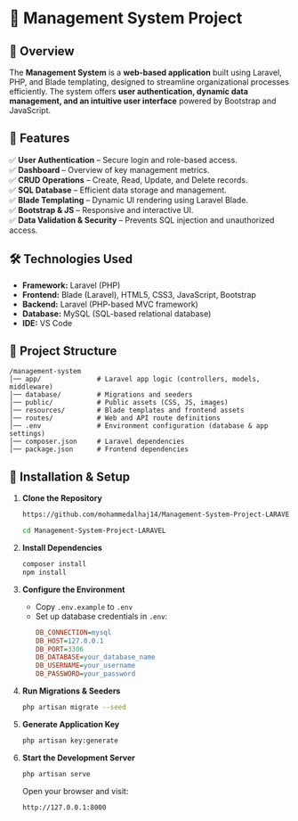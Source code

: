

# 🏢 Management System  Project

## 📌 Overview  
The **Management System** is a **web-based application** built using Laravel, PHP, and Blade templating, designed to streamline organizational processes efficiently. The system offers **user authentication, dynamic data management, and an intuitive user interface** powered by Bootstrap and JavaScript.  

## 🚀 Features  
✅ **User Authentication** – Secure login and role-based access.  
✅ **Dashboard** – Overview of key management metrics.  
✅ **CRUD Operations** – Create, Read, Update, and Delete records.  
✅ **SQL Database** – Efficient data storage and management.  
✅ **Blade Templating** – Dynamic UI rendering using Laravel Blade.  
✅ **Bootstrap & JS** – Responsive and interactive UI.  
✅ **Data Validation & Security** – Prevents SQL injection and unauthorized access.  

## 🛠️ Technologies Used  
- **Framework:** Laravel (PHP)  
- **Frontend:** Blade (Laravel), HTML5, CSS3, JavaScript, Bootstrap  
- **Backend:** Laravel (PHP-based MVC framework)  
- **Database:** MySQL (SQL-based relational database)  
- **IDE:** VS Code  

## 📂 Project Structure  
```
/management-system
│── app/              # Laravel app logic (controllers, models, middleware)  
│── database/         # Migrations and seeders  
│── public/           # Public assets (CSS, JS, images)  
│── resources/        # Blade templates and frontend assets  
│── routes/           # Web and API route definitions  
│── .env              # Environment configuration (database & app settings)  
│── composer.json     # Laravel dependencies  
│── package.json      # Frontend dependencies  
```

## 🎯 Installation & Setup  
1. **Clone the Repository**  
   ```bash
   https://github.com/mohammedalhaj14/Management-System-Project-LARAVEL
   
   cd Management-System-Project-LARAVEL
   ```

2. **Install Dependencies**  
   ```bash
   composer install
   npm install
   ```

3. **Configure the Environment**  
   - Copy `.env.example` to `.env`  
   - Set up database credentials in `.env`:  
     ```ini
     DB_CONNECTION=mysql
     DB_HOST=127.0.0.1
     DB_PORT=3306
     DB_DATABASE=your_database_name
     DB_USERNAME=your_username
     DB_PASSWORD=your_password
     ```

4. **Run Migrations & Seeders**  
   ```bash
   php artisan migrate --seed
   ```

5. **Generate Application Key**  
   ```bash
   php artisan key:generate
   ```

6. **Start the Development Server**  
   ```bash
   php artisan serve
   ```
   Open your browser and visit:  
   ```
   http://127.0.0.1:8000
   
